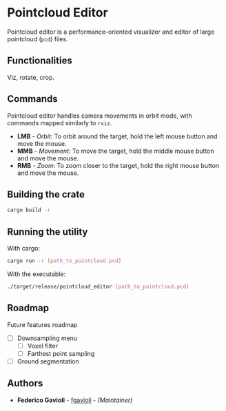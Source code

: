 # Pointcloud Editor
Pointcloud editor is a performance-oriented visualizer and editor of large pointcloud (`pcd`) files.

## Functionalities
Viz, rotate, crop.

## Commands
Pointcloud editor handles camera movements in orbit mode, with commands mapped similarly to `rviz`.
- **LMB** - *Orbit*: To orbit around the target, hold the left mouse button and move the mouse.
- **MMB** - *Movement*: To move the target, hold the middle mouse button and move the mouse.
- **RMB** - *Zoom*: To zoom closer to the target, hold the right mouse button and move the mouse.

## Building the crate

```bash
cargo build -r
```

## Running the utility
With cargo:
```bash
cargo run -r [path_to_pointcloud.pcd]
```

With the executable:
```bash
./target/release/pointcloud_editor [path_to_pointcloud.pcd]
```

## Roadmap
Future features roadmap
- [ ] Downsampling menu
  - [ ] Voxel filter
  - [ ] Farthest point sampling
- [ ] Ground segmentation

## Authors
* **Federico Gavioli** - [fgavioli](https://github.com/fgavioli) - _(Maintainer)_
